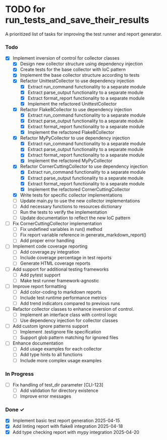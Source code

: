 # TODO for run_tests_and_save_their_results

A prioritized list of tasks for improving the test runner and report generator.

### Todo

- [x] Implement inversion of control for collector classes
  - [x] Design new collector structure using dependency injection
  - [x] Create tests for the base collector with IoC pattern
  - [x] Implement the base collector structure according to tests
  - [x] Refactor UnittestCollector to use dependency injection
    - [x] Extract run_command functionality to a separate module
    - [x] Extract parse_output functionality to a separate module
    - [x] Extract format_report functionality to a separate module
    - [x] Implement the refactored UnittestCollector
  - [x] Refactor Flake8Collector to use dependency injection
    - [x] Extract run_command functionality to a separate module
    - [x] Extract parse_output functionality to a separate module
    - [x] Extract format_report functionality to a separate module
    - [x] Implement the refactored Flake8Collector
  - [x] Refactor MyPyCollector to use dependency injection
    - [x] Extract run_command functionality to a separate module
    - [x] Extract parse_output functionality to a separate module
    - [x] Extract format_report functionality to a separate module
    - [x] Implement the refactored MyPyCollector
  - [x] Refactor CornerCuttingCollector to use dependency injection
    - [x] Extract run_command functionality to a separate module
    - [x] Extract parse_output functionality to a separate module
    - [x] Extract format_report functionality to a separate module
    - [x] Implement the refactored CornerCuttingCollector
  - [x] Write tests for specific collector implementations
  - [ ] Update main.py to use the new collector implementations
  - [ ] Add necessary functions to resources dictionary
  - [ ] Run the tests to verify the implementation
  - [ ] Update documentation to reflect the new IoC pattern

- [ ] Fix CornerCuttingCollector implementation
  - [ ] Fix undefined variables in run() method
  - [ ] Fix report variable reference in generate_markdown_report()
  - [ ] Add proper error handling

- [ ] Implement code coverage reporting
  - [ ] Add coverage.py integration
  - [ ] Include coverage percentage in test reports
  - [ ] Generate HTML coverage reports

- [ ] Add support for additional testing frameworks
  - [ ] Add pytest support
  - [ ] Make test runner framework-agnostic

- [ ] Improve report formatting
  - [ ] Add color-coding to markdown reports
  - [ ] Include test runtime performance metrics
  - [ ] Add trend indicators compared to previous runs

- [ ] Refactor collector classes to enhance inversion of control.
  - [ ] Implement an interface class with control logic
  - [ ] Use dependency injection for collector classes

- [ ] Add custom ignore patterns support
  - [ ] Implement .testignore file specification
  - [ ] Support glob pattern matching for ignored files

- [ ] Enhance documentation
  - [ ] Add usage examples for each collector
  - [ ] Add type hints to all functions
  - [ ] Include more complex usage examples

### In Progress

- [ ] Fix handling of test_dir parameter [CLI-123]
  - [ ] Add validation for directory existence
  - [ ] Improve error messages

### Done ✓

- [x] Implement basic test report generation 2025-04-15
- [x] Add linting report with flake8 integration 2025-04-18
- [x] Add type checking report with mypy integration 2025-04-20